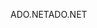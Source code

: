 <span data-ttu-id="d7c4b-101">ADO.NET</span><span class="sxs-lookup"><span data-stu-id="d7c4b-101">ADO.NET</span></span>